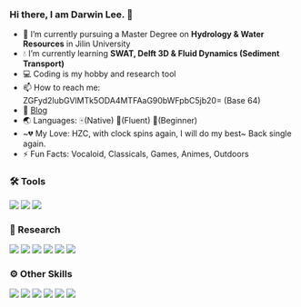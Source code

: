 ### Hi there, I am Darwin Lee. 👋

- 📖 I’m currently pursuing a Master Degree on **Hydrology & Water Resources** in Jilin University
- 💧 I’m currently learning **SWAT, Delft 3D & Fluid Dynamics (Sediment Transport)**
- 💻 Coding is my hobby and research tool
- 📫 How to reach me: ZGFyd2lubGVlMTk5ODA4MTFAaG90bWFpbC5jb20= (Base 64)
- 📑 [Blog](https://naive514.top)
- 🌏 Languages: 🀄(Native) 🍔(Fluent) 🍙(Beginner)
- ~💔 My Love: HZC, with clock spins again, I will do my best~ Back single again. 
- ⚡ Fun Facts: Vocaloid, Classicals, Games, Animes, Outdoors

### 🛠️ Tools
[![](https://img.shields.io/badge/Windows-11-2376bc?style=flat-square&logo=windows&logoColor=ffffff)](https://www.microsoft.com/windows/)
[![](https://img.shields.io/badge/OS-Ubuntu-e95420?style=flat-square&logo=ubuntu&logoColor=ffffff)](https://ubuntu.com/)
[![](https://img.shields.io/badge/Editor-Visual%20Studio%20Code-blue?style=flat-square&logo=visual-studio-code&logoColor=ffffff)](https://code.visualstudio.com/)

### 🔬 Research
[![](https://img.shields.io/badge/-QGIS-269539?style=flat-square&logo=qgis&logoColor=ffffff)](https://www.qgis.org/)
[![](https://img.shields.io/badge/-ArcGIS-5864fa?style=flat-square&logo=ArcGIS&logoColor=ffffff)](https://www.arcgis.com/)
[![](https://img.shields.io/badge/-MATLAB-dd5f37?style=flat-square&logo=MATLAB&logoColor=ffffff)](https://www.mathworks.com/)
[![](https://img.shields.io/badge/-AutoCAD-b42b24?style=flat-square&logo=Autodesk&logoColor=ffffff)](https://www.autodesk.com/)
[![](https://img.shields.io/badge/-SWAT/SWAT+-123c69?style=flat-square&logo=SWAT&logoColor=ffffff)](https://swat.tamu.edu/)
[![](https://img.shields.io/badge/-MIKE11-00a4d4?style=flat-square&logo=DHI&logoColor=ffffff)](https://www.dhigroup.com/)

### ⚙️ Other Skills
[![](https://img.shields.io/badge/-Python-blue?style=flat-square&logo=python&logoColor=ffffff)](https://www.python.org/)
[![](https://img.shields.io/badge/-Photoshop-01718f?style=flat-square&logo=Adobe%20Photoshop&logoColor=ffffff)](https://www.adobe.com/)
[![](https://img.shields.io/badge/-LaTeX-008080?style=flat-square&logo=LaTeX&logoColor=ffffff)](https://www.latex-project.org/)
[![](https://img.shields.io/badge/-Github-181717?style=flat-square&logo=GitHub&logoColor=ffffff)](https://www.github.com/)
[![](https://img.shields.io/badge/-Nginx-269539?style=flat-square&logo=nginx&logoColor=ffffff)](https://nginx.org/)
[![](https://img.shields.io/badge/-MySQL-F29111?style=flat-square&logo=MySQL&logoColor=ffffff)](https://www.mysql.com/)
